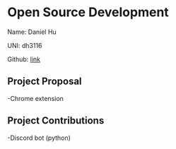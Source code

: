 # Open Source Development

Name: Daniel Hu

UNI: dh3116

Github: [link](https://github.com/dhu16)


## Project Proposal
-Chrome extension

## Project Contributions
-Discord bot (python)
